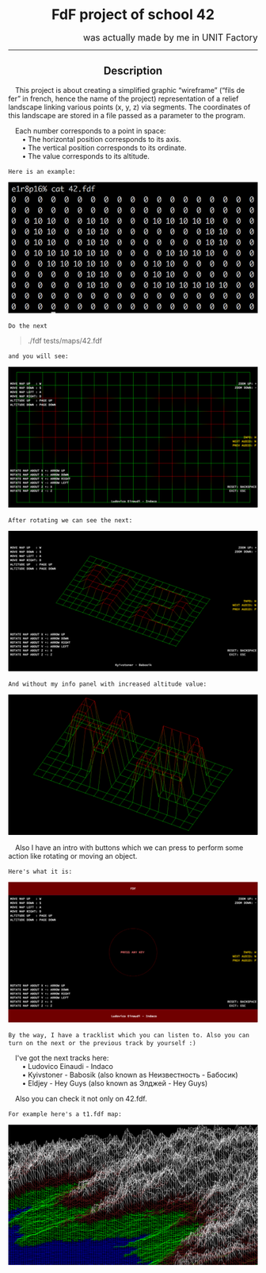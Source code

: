 <h1 align="center">FdF project of school 42</h1>
<div align="right" style="font-size: 18px">was actually made by me in UNIT Factory</div>
<hr>
<h2 align="center">Description</h2>
  
&emsp;This project is about creating a simplified graphic “wireframe” (“fils de fer” in french, hence the name of the project) representation of a relief landscape linking various points (x, y, z) via segments. The coordinates of this landscape are stored in a file passed as a parameter to the program.  
  
&emsp;Each number corresponds to a point in space:  
&emsp;&emsp;• The horizontal position corresponds to its axis.  
&emsp;&emsp;• The vertical position corresponds to its ordinate.  
&emsp;&emsp;• The value corresponds to its altitude.  

	Here is an example:  

![Picture](https://github.com/ZeTRoY/fdf/blob/master/Images/Screen%20Shot%202018-07-28%20at%2021.45.18.png)
  

	Do the next

>./fdf tests/maps/42.fdf
  
	and you will see:

![Picture](https://github.com/ZeTRoY/fdf/blob/master/Images/Screen%20Shot%202018-07-28%20at%2021.33.44.png)
  

	After rotating we can see the next:

![Picture](https://github.com/ZeTRoY/fdf/blob/master/Images/Screen%20Shot%202018-07-28%20at%2021.35.45.png)
  

	And without my info panel with increased altitude value:

![Picture](https://github.com/ZeTRoY/fdf/blob/master/Images/Screen%20Shot%202018-07-28%20at%2021.36.24.png)
  

&emsp;Also I have an intro with buttons which we can press to perform some action like rotating or moving an object.  
  
	Here's what it is:

![Picture](https://github.com/ZeTRoY/fdf/blob/master/Images/Screen%20Shot%202018-07-28%20at%2021.34.54.png)
  

	By the way, I have a tracklist which you can listen to. Also you can turn on the next or the previous track by yourself :)

&emsp;I've got the next tracks here:  
&emsp;&emsp;• Ludovico Einaudi - Indaco  
&emsp;&emsp;• Kyivstoner - Babosik (also known as Неизвестность - Бабосик)  
&emsp;&emsp;• Eldjey - Hey Guys (also known as Элджей - Hey Guys)  

&emsp;Also you can check it not only on 42.fdf.  
  
	For example here's a t1.fdf map:

![Picture](https://github.com/ZeTRoY/fdf/blob/master/Images/Screen%20Shot%202018-07-28%20at%2021.39.30.png)